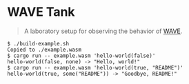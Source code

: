 # WAVE Tank

> A laboratory setup for observing the behavior of
> [WAVE](https://github.com/lann/wave).

```console
$ ./build-example.sh
Copied to ./example.wasm
$ cargo run -- example.wasm 'hello-world(false)'
hello-world(false, none) -> "Hello, world!"
$ cargo run -- example.wasm 'hello-world(true, "README")'
hello-world(true, some("README")) -> "Goodbye, README!"
```
